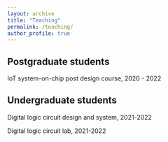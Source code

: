 ```yaml
---
layout: archive
title: "Teaching"
permalink: /teaching/
author_profile: true
---
```


## Postgraduate students
IoT system-on-chip post design course, 2020 - 2022

## Undergraduate students

Digital logic circuit design and system, 2021-2022

Digital logic circuit lab, 2021-2022
